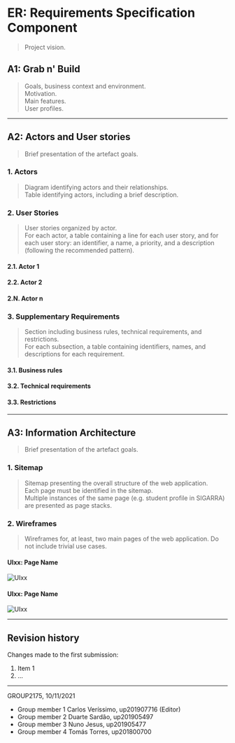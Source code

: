 # ER: Requirements Specification Component

> Project vision.

## A1: Grab n' Build

> Goals, business context and environment.  
> Motivation.  
> Main features.  
> User profiles.


---


## A2: Actors and User stories

> Brief presentation of the artefact goals.


### 1. Actors

> Diagram identifying actors and their relationships.  
> Table identifying actors, including a brief description.


### 2. User Stories

> User stories organized by actor.  
> For each actor, a table containing a line for each user story, and for each user story: an identifier, a name, a priority, and a description (following the recommended pattern).

#### 2.1. Actor 1

#### 2.2. Actor 2

#### 2.N. Actor n


### 3. Supplementary Requirements

> Section including business rules, technical requirements, and restrictions.  
> For each subsection, a table containing identifiers, names, and descriptions for each requirement.

#### 3.1. Business rules

#### 3.2. Technical requirements

#### 3.3. Restrictions


---


## A3: Information Architecture

> Brief presentation of the artefact goals.


### 1. Sitemap

> Sitemap presenting the overall structure of the web application.  
> Each page must be identified in the sitemap.  
> Multiple instances of the same page (e.g. student profile in SIGARRA) are presented as page stacks.


### 2. Wireframes

> Wireframes for, at least, two main pages of the web application.
> Do not include trivial use cases.


#### UIxx: Page Name

![UIxx](images/Wireframe1.png)

#### UIxx: Page Name

![UIxx](images/Wireframe2.png)

---


## Revision history

Changes made to the first submission:
1. Item 1
1. ...

***
GROUP2175, 10/11/2021

* Group member 1 Carlos Veríssimo, up201907716 (Editor)
* Group member 2 Duarte Sardão, up201905497
* Group member 3 Nuno Jesus, up201905477
* Group member 4 Tomás Torres, up201800700 
